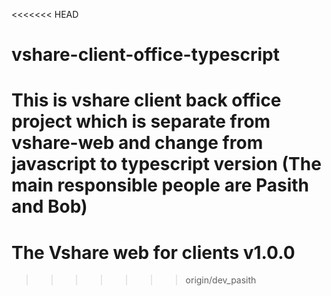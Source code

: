 <<<<<<< HEAD
# vshare-client-office-typescript
This is vshare client back office project which is separate from vshare-web and change from javascript to typescript version (The main responsible people are Pasith and Bob)
=======
# The Vshare web for clients v1.0.0
>>>>>>> origin/dev_pasith
